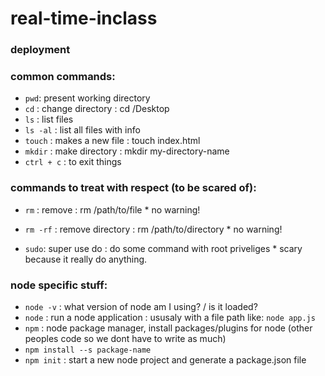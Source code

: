 # real-time-inclass


### deployment



### common commands:
+ `pwd`: present working directory
+ `cd` : change directory : cd /Desktop
+ `ls` : list files
+ `ls -al` : list all files with info
+ `touch` : makes a new file : touch index.html
+ `mkdir` : make directory : mkdir my-directory-name
+ `ctrl + c` : to exit things


### commands to treat with respect (to be scared of):
+ `rm` : remove : rm /path/to/file * no warning!
+ `rm -rf` : remove directory : rm /path/to/directory * no warning!

+ `sudo`: super use do : do some command with root priveliges * scary because it really do anything.


### node specific stuff:
+ `node -v` : what version of node am I using? / is it loaded?
+ `node` : run a node application : ususaly with a file path like: `node app.js`
+ `npm` : node package manager, install packages/plugins for node (other peoples code so we dont have to write as much)
+ `npm install --s package-name`
+ `npm init` : start a new node project and generate a package.json file
